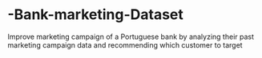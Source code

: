 # -Bank-marketing-Dataset
Improve marketing campaign of a Portuguese bank by analyzing their past marketing campaign data and recommending which customer to target
